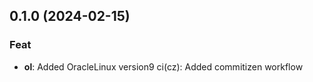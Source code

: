 ## 0.1.0 (2024-02-15)

### Feat

- **ol**: Added OracleLinux version9 ci(cz): Added commitizen workflow
